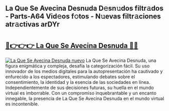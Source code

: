 ## La Que Se Avecina Desnuda D𝚎sn𝚞dos filtr𝚊dos - Parts-A64 Vid𝚎os f𝚘tos - N𝚞evas filtr𝚊ciones atr𝚊ctivas arDYr

# <h2><a href="http://mb1gvp4.tromn.icu/?c=La+Que+Se+Avecina+Desnuda">🔗👉👉👉 La Que Se Avecina Desnuda 🔗🔗</a></h2>

[![La Que Se Avecina Desnuda nuevo](https://i.imgur.com/pEAQMta.gif)](http://mb1gvp4.tromn.icu/?c=La+Que+Se+Avecina+Desnuda)
La Que Se Avecina Desnuda, una figura enigmática y compleja, desafía la categorización fácil. Su uso innovador de los medios digitales para la autopresentación ha cautivado y enfurecido a los espectadores, estimulando debates sobre el consentimiento, la identidad y la esencia de las sociedades en línea. Independientemente de sus decisiones futuras, su huella en el mundo virtual es imborrable. Con un compromiso inquebrantable y un encanto innegable, la presencia de La Que Se Avecina Desnuda en el mundo virtual es incontenible.

